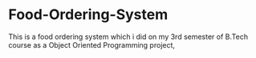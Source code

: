 # Food-Ordering-System
This is a food ordering system which i did on my 3rd semester of B.Tech course as a Object Oriented Programming project,
